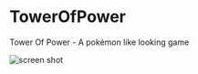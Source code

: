 TowerOfPower
============

Tower Of Power - A pokémon like looking game

![screen shot](https://f.cloud.github.com/assets/1189998/2448910/a8cab1b4-aeab-11e3-9cdf-0d01f6915f12.png)